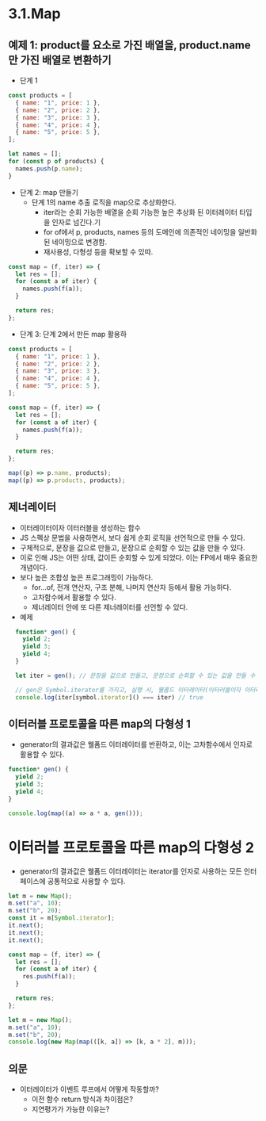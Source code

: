 
# 3.1.Map

## 예제 1: product를 요소로 가진 배열을, product.name만 가진 배열로 변환하기
- 단계 1
```javascript
const products = [
  { name: "1", price: 1 },
  { name: "2", price: 2 },
  { name: "3", price: 3 },
  { name: "4", price: 4 },
  { name: "5", price: 5 },
];

let names = [];
for (const p of products) {
  names.push(p.name);
}
```

- 단계 2: map 만들기
  - 단계 1의 name 추출 로직을 map으로 추상화한다.
    - iter라는 순회 가능한 배열을 순회 가능한 높은 추상화 된 이터레이터 타입을 인자로 넘긴다.기 
    - for of에서 p, products, names 등의 도메인에 의존적인 네이밍을 일반화된 네이밍으로 변경함.
    - 재사용성, 다형성 등을 확보할 수 있따.
```javascript
const map = (f, iter) => {
  let res = [];
  for (const a of iter) {
    names.push(f(a));
  }

  return res;
};
```
- 단계 3: 단계 2에서 만든 map 활용하
```javascript
const products = [
  { name: "1", price: 1 },
  { name: "2", price: 2 },
  { name: "3", price: 3 },
  { name: "4", price: 4 },
  { name: "5", price: 5 },
];

const map = (f, iter) => {
  let res = [];
  for (const a of iter) {
    names.push(f(a));
  }

  return res;
};

map((p) => p.name, products);
map((p) => p.products, products);
```

## 제너레이터
- 이터레이터이자 이터러블을 생성하는 함수
- JS 스펙상 문법을 사용하면서, 보다 쉽게 순회 로직을 선언적으로 만들 수 있다.
- 구체적으로, 문장을 값으로 만들고, 문장으로 순회할 수 있는 값을 만들 수 있다.
- 이로 인해 JS는 어떤 상태, 값이든 순회할 수 있게 되었다. 이는 FP에서 매우 중요한 개념이다.
- 보다 높은 조합성 높은 프로그래밍이 가능하다.
  - for...of, 전개 연산자, 구조 분해, 나머지 연산자 등에서 활용 가능하다.
  - 고차함수에서 활용할 수 있다.
  - 제너레이터 안에 또 다른 제너레이터를 선언할 수 있다.
- 예제
```javascript
  function* gen() {
    yield 2;
    yield 3;
    yield 4;
  }

  let iter = gen(); // 문장을 값으로 만들고, 문장으로 순회할 수 있는 값을 만들 수 있다.

  // gen은 Symbol.iterator를 가지고, 실행 시, 웰폼드 이터레이터(이터러블이자 이터레이터)를 반환한다.
  console.log(iter[symbol.iterator]() === iter) // true
```

## 이터러블 프로토콜을 따른 map의 다형성 1
- generator의 결과값은 웰폼드 이터레이터를 반환하고, 이는 고차함수에서 인자로 활용할 수 있다.
```javascript
function* gen() {
  yield 2;
  yield 3;
  yield 4;
}

console.log(map((a) => a * a, gen()));
```

# 이터러블 프로토콜을 따른 map의 다형성 2
- generator의 결과값은 웰폼드 이터레이터는 iterator를 인자로 사용하는 모든 인터페이스에 공통적으로 사용할 수 있다. 

```javascript
let m = new Map();
m.set("a", 10);
m.set("b", 20);
const it = m[Symbol.iterator];
it.next();
it.next();
it.next();
```

```javascript
const map = (f, iter) => {
  let res = [];
  for (const a of iter) {
    res.push(f(a));
  }

  return res;
};

let m = new Map();
m.set("a", 10);
m.set("b", 20);
console.log(new Map(map(([k, a]) => [k, a * 2], m)));
```

## 의문
- 이터레이터가 이벤트 루프에서 어떻게 작동할까?
  - 이전 함수 return 방식과 차이점은?
  - 지연평가가 가능한 이유는?